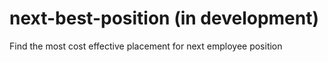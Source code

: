 # next-best-position (in development)
Find the most cost effective placement for next employee position
